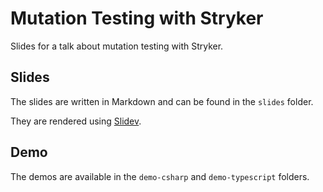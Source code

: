 # Mutation Testing with Stryker

Slides for a talk about mutation testing with Stryker.

## Slides

The slides are written in Markdown and can be found in the `slides` folder.

They are rendered using [Slidev](https://sli.dev/).

## Demo

The demos are available in the `demo-csharp` and `demo-typescript` folders.
